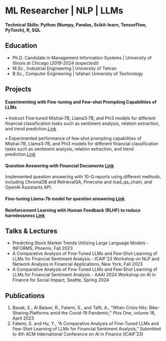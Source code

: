 # ML Researcher | NLP | LLMs

#### Technical Skills: Python (Numpy, Pandas, Scikit-learn, TensorFlow, PyTorch), R, SQL

## Education
- Ph.D. Candidate in Management Information Systems | University of Illinois at Chicago (_2019-2024 (expected)_)								       		
- M.Sc., Industrial Engineering	| University of Tehran  			        		
- B.Sc., Computer Engineering | Isfahan University of Technology

## Projects
#### Experimenting with Fine-tuning and Few-shot Prompting Capabilities of LLMs 
• Instruct Fine‑tuned Mistral‑7B, Llama3‑7B, and Phi3 models for different financial classification tasks such as sentiment analysis,
relation extraction, and trend prediction.[Link](https://github.com/sorourf/Prompt-Engineering)

• Experimented performance of few‑shot prompting capabilities of Mistral‑7B, Llama3‑7B, and Phi3 models for different financial
classification tasks such as sentiment analysis, relation extraction, and trend prediction.[Link](https://github.com/sorourf/Fine-tuning-LLMs)

#### Question Answering with Financial Documents [Link](https://github.com/sorourf/Query-10-Q-Reports)

Implemented question answering with 10-Q reports using different methods, including ChromaDB and RetrievalQA, Pinecone and load_qa_chain, and OpenAI Assistants API.

#### Fine-tuning Llama-7b model for question answering [Link](https://github.com/sorourf/Fine-tune-LLMs)

#### Reinforcement Learning with Human Feedback (RLHF) to reduce harmlessness [Link](https://github.com/sorourf/RLHF-RLAIF)


## Talks & Lectures
- Predicting Stock Market Trends Utilizing Large Language Models - INFORMS, Phoenix, Fall 2023
- A Comparative Analysis of Fine‑Tuned LLMs and Few‑Shot Learning of LLMs for Financial Sentiment Analysis - ICAIF'23 Workshop on NLP and Network Analysis in Financial Applications, New York, Fall 2023
- A Comparative Analysis of Fine‑Tuned LLMs and Few‑Shot Learning of LLMs for Financial Sentiment Analysis - AAAI 2024 Workshop on AI in Finance for Social Impact, Seattle, Spring 2024


## Publications
1. Basak, E., Al Balawi, R., Fatemi, S., and Tafti, A., “When Crisis Hits: Bike-Sharing Platforms amid the Covid-19 Pandemic,” Plos One, volume 18, April 2023
2. Fatemi, S. and Hu, Y., “A Comparative Analysis of Fine-Tuned LLMs and Few-Shot Learning of LLMs for Financial Sentiment Analysis,” Submitted to 4th ACM International Conference on AI in Finance (ICAIF’23)
   

